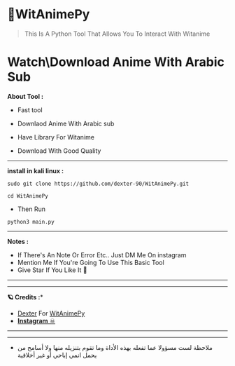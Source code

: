 # 🦉WitAnimePy
> This Is A Python Tool That Allows You To Interact With Witanime


# Watch\Download Anime With Arabic Sub

**About Tool :**

- Fast tool

- Downlaod Anime With Arabic sub

- Have Library For Witanime

- Download With Good Quality


---------------------  
**install in kali linux :**

`sudo git clone https://github.com/dexter-90/WitAnimePy.git`

`cd WitAnimePy`
- Then Run 

`python3 main.py`

---------------------
**Notes :**
- If There's An Note Or Error Etc.. Just DM Me On instagram 
- Mention Me If You're Going To Use This Basic Tool
-  Give Star If You Like It 🌟
---------------------

---------------------
**🪐 Credits :***
* [Dexter](https://github.com/dexter-90) For [WitAnimePy](https://github.com/dexter-90/WitAnimePy)
* <a class="" href="https://www.instagram.com/ishussain_">**Instagram** ☠</a> 
---------------------

---------------------
* ملاحظة لست مسؤولا عما تفعله بهذه الأداة وما تقوم بتنزيله منها ولا أسامح من يحمل انمي إباحي أو غير أخلاقية


